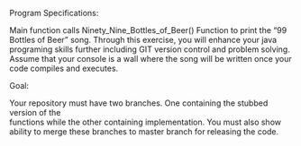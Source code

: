 Program Specifications:

Main	 function	 calls	 Ninety_Nine_Bottles_of_Beer()	 	 Function to	 print the	 “99	
Bottles	 of	 Beer”	 song.	 Through	 this	 exercise,	 you	 will	 enhance	 your java
programing skills	 further	 including GIT	 version control	 and	 problem	 solving.	
Assume	 that	 your console	 is	 a	 wall where	 the	 song	 will	 be	 written	 once	 your	
code	compiles	and	executes.

Goal:

Your	 repository	 must	 have	 two	 branches.	 One	 containing	 the	 stubbed	 version	 of	 the	
functions	 while	 the	 other	 containing	 implementation.	 You	 must	 also	 show	 ability	 to	
merge	these	branches	to	master	branch	for	releasing	the	code.
